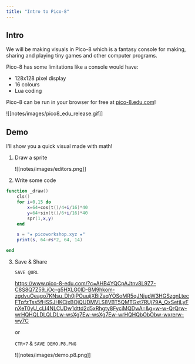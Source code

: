 ```yaml
---
title: "Intro to Pico-8"
---
```


## Intro

We will be making visuals in Pico-8 which is a fantasy console for making, sharing and playing tiny games and other computer programs.

Pico-8 has some limitations like a console would have:
- 128x128 pixel display
- 16 colours
- Lua coding

Pico-8 can be run in your browser for free at [pico-8.edu.com](https://www.pico-8-edu.com/)!

![[notes/images/pico8_edu_release.gif]]


## Demo

I'll show you a quick visual made with math!

1. Draw a sprite
   
   ![[notes/images/editors.png]]
2. Write some code

```lua
function _draw()
	cls()
	for i=0,15 do
		x=64+cos(t()/4+i/16)*40
		y=64+sin(t()/6+i/16)*40
		spr(1,x,y)
	end

	s = "★ picoworkshop.xyz ★"
	print(s, 64-#s*2, 64, 14)

end
```
3. Save & Share
   
   `SAVE @URL`
   
   https://www.pico-8-edu.com/?c=AHB4YQCpAJtnv8L9Z7-C8S8Q7Z59_iOc-g5HXLG0lD-BM9hkom-zgdvuOeago7KNsu_Dh0jPOuuijXBiZaqYOSoMR5qJNjupW3HGSzgnLtecFTpfzTss5fHSSJHKCjxBOjQUDMVLS8VBT5QMTGxt7RUj79A_QxSetjLyFnXeT0yU_cLI4NLCUDw1dttd2d5xRhgty8FyciMQDwA=&g=w-w-QrQrw-wrHQHQLDLQLDLw-wsXg7Ew-wsXg7Ew-wrHQHQbObObw-wxrerw-wy7C
   
   or
   
   `CTR+7` & `SAVE DEMO.P8.PNG`
   
   ![[notes/images/demo.p8.png]]
